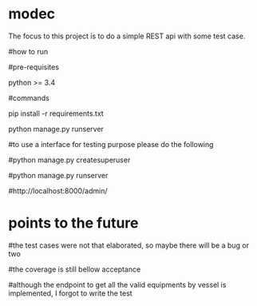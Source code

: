 # modec
The focus to this project is to do a simple REST api with some test case.


#how to run

#pre-requisites

python >= 3.4

#commands

pip install -r requirements.txt

python manage.py runserver

#to use a interface for testing purpose please do the following

#python manage.py createsuperuser

#python manage.py runserver

#http://localhost:8000/admin/


# points to the future

#the test cases were not that elaborated, so maybe there will be a bug or two

#the coverage is still bellow acceptance

#although the endpoint to get all the valid equipments by vessel is implemented, I forgot to write the test

